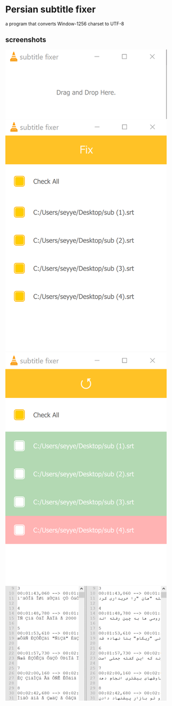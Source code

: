 # Persian subtitle fixer
a program that converts Window-1256 charset to UTF-8
## screenshots
![Drag and drop](/screenshots/screenshot1.png)
![recognizing files](/screenshots/screenshot2.png)
![succeed converts](/screenshots/screenshot3.png)
![final result](/screenshots/screenshot4.png)



